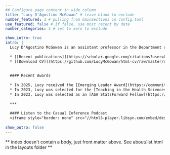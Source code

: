 ```yaml
---
## Configure page content in wide column
title: "Lucy D'Agostino McGowan" # leave blank to exclude
number_featured: 3 # pulling from mainSections in config.toml
use_featured: false # if false, use most recent by date
number_categories: 3 # set to zero to exclude

show_intro: true
intro: |
  Lucy D'Agostino McGowan is an assistant professor in the Department of Statistical Sciences at Wake Forest University. She received her PhD in Biostatistics from Vanderbilt University and completed her postdoctoral training at Johns Hopkins University Bloomberg School of Public Health. Her research focuses on causal inference, statistical communication, analytic design theory, and data science pedagogy. Dr. D'Agostino McGowan was the 2023 chair of the American Statistical Association's Section on Statistical Graphics and can be found blogging at [livefreeordichotomize.com](https://livefreeordichotomize.com), on Twitter [@LucyStats](https://twitter.com/LucyStats), and podcasting on the American Journal of Epidemiology partner podcast, [Casual Inference](https://casualinfer.libsyn.com). 
  
  * [[Recent publications]](https://scholar.google.com/citations?user=0hoQtKwAAAAJ&hl=en&oi=ao)  
  * [[Download CV]](https://github.com/LucyMcGowan/html-cv/raw/master/dagostino-mcgowan-cv.pdf)
  
  
  #### Recent Awards
  
  * In 2025, Lucy received the [Emerging Leader Award](https://community.amstat.org/copss/awards/leadership-academy) from the  Committee of Presidents of Statistical Societies  
  * In 2023, Lucy was selected for the [Teaching in the Health Sciences Young Investigator Award](https://community.amstat.org/tshs/awards/younginvestigatoraward) for her paper [*Design Principles for Data Analysis*](https://doi.org/10.1080/10618600.2022.2104290)  
  * In 2023, Lucy was selected as an [ASA StatsForward Fellow](https://magazine.amstat.org/blog/2023/05/01/statsforward-leadership-initiative/) 
  
  ***
  
  #### Listen to the Casual Inference Podcast
  <iframe style="border: none" src="//html5-player.libsyn.com/embed/destination/id/1431806/height/250/theme/custom/thumbnail/yes/direction/backward/no-cache/true/render-playlist/yes/custom-color/f4915c/" height="250" width="100%" scrolling="no"  allowfullscreen webkitallowfullscreen mozallowfullscreen oallowfullscreen msallowfullscreen></iframe>
  
show_outro: false
---
```


** index doesn't contain a body, just front matter above.
See about/list.html in the layouts folder **